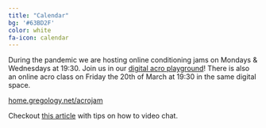 ```yaml
---
title: "Calendar"
bg: '#63BD2F'
color: white
fa-icon: calendar
---
```


During the pandemic we are hosting online conditioning jams on Mondays & Wednesdays at 19:30. Join us in our [digital acro playground](https://home.gregology.net/acrojam)! There is also an online acro class on Friday the 20th of March at 19:30 in the same digital space.

[home.gregology.net/acrojam](https://home.gregology.net/acrojam)

Checkout [this article](https://gregology.net/2020/03/how-to-video-chat/) with tips on how to video chat.
